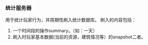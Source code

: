 ### 统计服务器

用于统计玩家行为，并周期性刷入统计数据库。 刷入的内容包括：     
1. 一个时间段的操作summary。（如：一天）       
2. 刷入时玩家基本数据(当前的资源，建筑情况等）的snapshot二者。       

